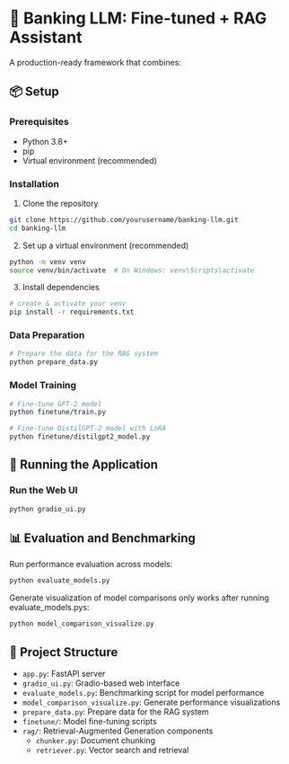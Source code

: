 # 🏦 Banking LLM: Fine-tuned + RAG Assistant

A production-ready framework that combines:

## 📦 Setup

### Prerequisites
- Python 3.8+ 
- pip
- Virtual environment (recommended)

### Installation

1. Clone the repository
```bash
git clone https://github.com/yourusername/banking-llm.git
cd banking-llm
```

2. Set up a virtual environment (recommended)
```bash
python -m venv venv
source venv/bin/activate  # On Windows: venv\Scripts\activate
```

3. Install dependencies
```bash
# create & activate your venv
pip install -r requirements.txt
```

### Data Preparation
```bash
# Prepare the data for the RAG system
python prepare_data.py
```

### Model Training
```bash
# Fine-tune GPT-2 model
python finetune/train.py

# Fine-tune DistilGPT-2 model with LoRA
python finetune/distilgpt2_model.py
```

## 🚀 Running the Application

### Run the Web UI
```bash
python gradio_ui.py
```

## 📊 Evaluation and Benchmarking

Run performance evaluation across models:
```bash
python evaluate_models.py
```

Generate visualization of model comparisons only works after running evaluate_models.pys:
```bash
python model_comparison_visualize.py
```
## 📁 Project Structure

- `app.py`: FastAPI server
- `gradio_ui.py`: Gradio-based web interface
- `evaluate_models.py`: Benchmarking script for model performance
- `model_comparison_visualize.py`: Generate performance visualizations
- `prepare_data.py`: Prepare data for the RAG system
- `finetune/`: Model fine-tuning scripts
- `rag/`: Retrieval-Augmented Generation components
  - `chunker.py`: Document chunking
  - `retriever.py`: Vector search and retrieval
